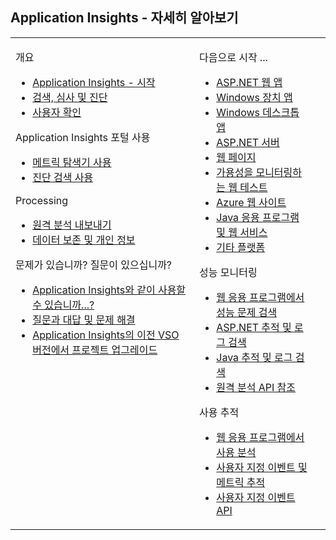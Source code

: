 ﻿## Application Insights - 자세히 알아보기


<table width="100%"><tr valign="top"><td>

개요

<ul>
<li><a href="../articles/app-insights-get-started.md">Application Insights - 시작</a>
</li>
<li> <a href="../articles/app-insights-detect-triage-diagnose.md">검색, 심사 및 진단</a>
</li>
<li><a href="../articles/app-insights-overview-usage.md">사용자 확인</a></li>
</ul>


Application Insights 포털 사용

<ul>
<li><a href="../articles/app-insights-metrics-explorer.md">메트릭 탐색기 사용</a>
</li>
<li><a href="../articles/app-insights-diagnostic-search.md">진단 검색 사용</a>
</li>
</ul>

Processing

<ul>
<li><a href="../articles/app-insights-export-telemetry.md">원격 분석 내보내기</a>
</li>
<li><a href="../articles/app-insights-data-retention-privacy.md">데이터 보존 및 개인 정보</a>
</li>
</ul>

문제가 있습니까? 질문이 있으십니까?

<ul>
<li><a href="../articles/app-insights-platforms.md">Application Insights와 같이 사용할 수 있습니까...?</a></li>
<li><a href="../articles/app-insights-troubleshoot-faq.md">질문과 대답 및 문제 해결</a>
</li>
<li><a href="../app-insights-upgrade-vso-azure/">Application Insights의 이전 VSO 버전에서 프로젝트 업그레이드</a>
</li>
</ul>

</td><td>


다음으로 시작 ...

<ul>
<li><a href="../articles/app-insights-start-monitoring-app-health-usage.md">ASP.NET 웹 앱</a>
</li>
<li><a href="../articles/app-insights-windows-get-started.md">Windows 장치 앱</a>
</li>
<li><a href="../articles/app-insights-windows-desktop.md">Windows 데스크톱 앱</a>
<li><a href="../articles/app-insights-monitor-performance-live-website-now.md">ASP.NET 서버</a>
</li>
<li><a href="../articles/app-insights-web-track-usage.md">웹 페이지</a>
</li>
<li><a href="../articles/app-insights-monitor-web-app-availability.md">가용성을 모니터링하는 웹 테스트</a>
</li>
<li><a href="../articles/insights-perf-analytics.md">Azure 웹 사이트</a>
</li>
<li><a href="../articles/app-insights-java-get-started.md">Java 응용 프로그램 및 웹 서비스</a>
</li>
<li><a href="../articles/app-insights-platforms.md">기타 플랫폼</a>
</li>
</ul>


성능 모니터링

<ul>
<li><a href="../articles/app-insights-web-monitor-performance.md">웹 응용 프로그램에서 성능 문제 검색</a>
</li>
<li><a href="../articles/app-insights-search-diagnostic-logs.md">ASP.NET 추적 및 로그 검색</a>
</li>
<li><a href="../articles/app-insights-java-trace-logs.md">Java 추적 및 로그 검색</a>
</li>
<li><a href="http://msdn.microsoft.com/library/azure/dn887942.aspx">원격 분석 API 참조</a>
</li>
</ul>

사용 추적
<ul>
<li><a href="../articles/app-insights-web-track-usage.md">웹 응용 프로그램에서 사용 분석</a>
</li>
<li><a href="../articles/app-insights-web-track-usage-custom-events-metrics.md">사용자 지정 이벤트 및 메트릭 추적</a>
</li>
<li><a href="http://msdn.microsoft.com/library/azure/dn887942.aspx">사용자 지정 이벤트 API</a>
</li>
</ul>

</td><td>
</td></tr></table>



<!--Link references-->

[포털]: http://portal.azure.com/
[시작]: ../articles/app-insights-get-started.md
[greenbrown]: ../articles/app-insights-start-monitoring-app-health-usage.md
[redfield]: ../articles/app-insights-monitor-performance-live-website-now.md
[perf]: ../articles/app-insights-web-monitor-performance.md
[진단]: ../articles/app-insights-diagnostic-search.md 
[가용성]: ../articles/app-insights-monitor-web-app-availability.md
[사용 현황]: ../articles/app-insights-web-track-usage.md
[추적]: ../articles/app-insights-web-track-usage-custom-events-metrics.md
[qna]: ../articles/app-insights-troubleshoot-faq.md
[데이터]: ../articles/app-insights-data-retention-privacy.md
[내보내기]: ../articles/app-insights-export-telemetry.md
[azure]: ../articles/insights-perf-analytics.md
[메트릭]: ../articles/app-insights-metrics-explorer.md
[추적]: ../articles/app-insights-search-diagnostic-logs.md
[api]: http://msdn.microsoft.com/library/azure/dn887942.aspx
[검색]: ../articles/app-insights-detect-triage-diagnose.md
[knowUsers]: ../articles/app-insights-overview-usage.md
[java]: ../articles/app-insights-java-get-started.md
[javalogs]: ../articles/app-insights-java-trace-logs.md
[javareqs]: ../articles/app-insights-java-track-http-requests.md
[eclipse]: ../articles/app-insights-java-eclipse.md
[windows]: ../articles/app-insights-windows-get-started.md
[바탕 화면]: ../articles/app-insights-windows-desktop.md
[windowsUsage]: ../articles/app-insights-windows-usage.md
[windowsCrash]: ../articles/app-insights-windows-crashes.md
[플랫폼]: ../articles/app-insights-platforms.md
[android]: https://github.com/Microsoft/AppInsights-Android


<!--HONumber=49-->